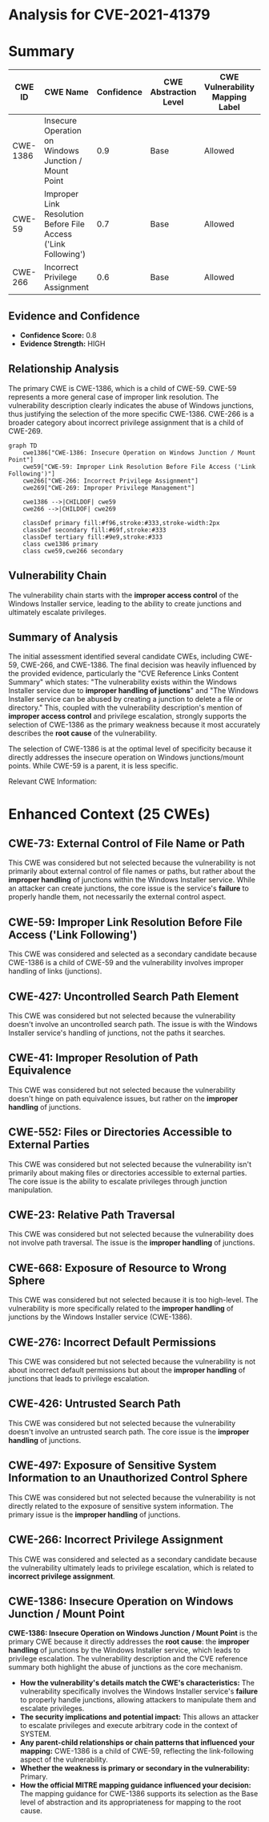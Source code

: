 # Analysis for CVE-2021-41379

# Summary
| CWE ID | CWE Name | Confidence | CWE Abstraction Level | CWE Vulnerability Mapping Label | CWE-Vulnerability Mapping Notes |
|---|---|---|---|---|---|
| CWE-1386 | Insecure Operation on Windows Junction / Mount Point | 0.9 | Base | Allowed | Primary CWE |
| CWE-59 | Improper Link Resolution Before File Access ('Link Following') | 0.7 | Base | Allowed | Secondary Candidate |
| CWE-266 | Incorrect Privilege Assignment | 0.6 | Base | Allowed | Secondary Candidate |

## Evidence and Confidence

*   **Confidence Score:** 0.8
*   **Evidence Strength:** HIGH

## Relationship Analysis
The primary CWE is CWE-1386, which is a child of CWE-59. CWE-59 represents a more general case of improper link resolution. The vulnerability description clearly indicates the abuse of Windows junctions, thus justifying the selection of the more specific CWE-1386. CWE-266 is a broader category about incorrect privilege assignment that is a child of CWE-269.

```mermaid
graph TD
    cwe1386["CWE-1386: Insecure Operation on Windows Junction / Mount Point"]
    cwe59["CWE-59: Improper Link Resolution Before File Access ('Link Following')"]
    cwe266["CWE-266: Incorrect Privilege Assignment"]
    cwe269["CWE-269: Improper Privilege Management"]
    
    cwe1386 -->|CHILDOF| cwe59
    cwe266 -->|CHILDOF| cwe269
    
    classDef primary fill:#f96,stroke:#333,stroke-width:2px
    classDef secondary fill:#69f,stroke:#333
    classDef tertiary fill:#9e9,stroke:#333
    class cwe1386 primary
    class cwe59,cwe266 secondary
```

## Vulnerability Chain
The vulnerability chain starts with the **improper access control** of the Windows Installer service, leading to the ability to create junctions and ultimately escalate privileges.

## Summary of Analysis
The initial assessment identified several candidate CWEs, including CWE-59, CWE-266, and CWE-1386. The final decision was heavily influenced by the provided evidence, particularly the "CVE Reference Links Content Summary" which states: "The vulnerability exists within the Windows Installer service due to **improper handling of junctions**" and "The Windows Installer service can be abused by creating a junction to delete a file or directory." This, coupled with the vulnerability description's mention of **improper access control** and privilege escalation, strongly supports the selection of CWE-1386 as the primary weakness because it most accurately describes the **root cause** of the vulnerability.

The selection of CWE-1386 is at the optimal level of specificity because it directly addresses the insecure operation on Windows junctions/mount points. While CWE-59 is a parent, it is less specific.

Relevant CWE Information:

# Enhanced Context (25 CWEs)

## CWE-73: External Control of File Name or Path
This CWE was considered but not selected because the vulnerability is not primarily about external control of file names or paths, but rather about the **improper handling** of junctions within the Windows Installer service. While an attacker can create junctions, the core issue is the service's **failure** to properly handle them, not necessarily the external control aspect.

## CWE-59: Improper Link Resolution Before File Access ('Link Following')
This CWE was considered and selected as a secondary candidate because CWE-1386 is a child of CWE-59 and the vulnerability involves improper handling of links (junctions).

## CWE-427: Uncontrolled Search Path Element
This CWE was considered but not selected because the vulnerability doesn't involve an uncontrolled search path. The issue is with the Windows Installer service's handling of junctions, not the paths it searches.

## CWE-41: Improper Resolution of Path Equivalence
This CWE was considered but not selected because the vulnerability doesn't hinge on path equivalence issues, but rather on the **improper handling** of junctions.

## CWE-552: Files or Directories Accessible to External Parties
This CWE was considered but not selected because the vulnerability isn't primarily about making files or directories accessible to external parties. The core issue is the ability to escalate privileges through junction manipulation.

## CWE-23: Relative Path Traversal
This CWE was considered but not selected because the vulnerability does not involve path traversal. The issue is the **improper handling** of junctions.

## CWE-668: Exposure of Resource to Wrong Sphere
This CWE was considered but not selected because it is too high-level. The vulnerability is more specifically related to the **improper handling** of junctions by the Windows Installer service (CWE-1386).

## CWE-276: Incorrect Default Permissions
This CWE was considered but not selected because the vulnerability is not about incorrect default permissions but about the **improper handling** of junctions that leads to privilege escalation.

## CWE-426: Untrusted Search Path
This CWE was considered but not selected because the vulnerability doesn't involve an untrusted search path. The core issue is the **improper handling** of junctions.

## CWE-497: Exposure of Sensitive System Information to an Unauthorized Control Sphere
This CWE was considered but not selected because the vulnerability is not directly related to the exposure of sensitive system information. The primary issue is the **improper handling** of junctions.

## CWE-266: Incorrect Privilege Assignment
This CWE was considered and selected as a secondary candidate because the vulnerability ultimately leads to privilege escalation, which is related to **incorrect privilege assignment**.

## CWE-1386: Insecure Operation on Windows Junction / Mount Point
**CWE-1386: Insecure Operation on Windows Junction / Mount Point** is the primary CWE because it directly addresses the **root cause**: the **improper handling** of junctions by the Windows Installer service, which leads to privilege escalation. The vulnerability description and the CVE reference summary both highlight the abuse of junctions as the core mechanism.

*   **How the vulnerability's details match the CWE's characteristics:** The vulnerability specifically involves the Windows Installer service's **failure** to properly handle junctions, allowing attackers to manipulate them and escalate privileges.
*   **The security implications and potential impact:** This allows an attacker to escalate privileges and execute arbitrary code in the context of SYSTEM.
*   **Any parent-child relationships or chain patterns that influenced your mapping:** CWE-1386 is a child of CWE-59, reflecting the link-following aspect of the vulnerability.
*   **Whether the weakness is primary or secondary in the vulnerability:** Primary.
*   **How the official MITRE mapping guidance influenced your decision:** The mapping guidance for CWE-1386 supports its selection as the Base level of abstraction and its appropriateness for mapping to the root cause.